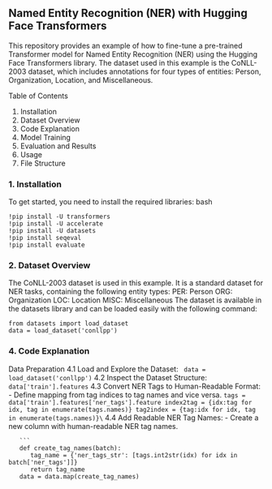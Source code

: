## Named Entity Recognition (NER) with Hugging Face Transformers

This repository provides an example of how to fine-tune a pre-trained Transformer model for Named Entity Recognition (NER) using the Hugging Face Transformers library. The dataset used in this example is the CoNLL-2003 dataset, which includes annotations for four types of entities: Person, Organization, Location, and Miscellaneous.

Table of Contents

1. Installation
2. Dataset Overview
3. Code Explanation
4. Model Training
5. Evaluation and Results
6. Usage
7. File Structure

### 1. Installation

To get started, you need to install the required libraries:
bash
```
!pip install -U transformers
!pip install -U accelerate
!pip install -U datasets
!pip install seqeval
!pip install evaluate
```

### 2. Dataset Overview

The CoNLL-2003 dataset is used in this example. It is a standard dataset for NER tasks, containing the following entity types:
PER: Person
ORG: Organization
LOC: Location
MISC: Miscellaneous
The dataset is available in the datasets library and can be loaded easily with the following command:

```
from datasets import load_dataset
data = load_dataset('conllpp')
```
### 4. Code Explanation

Data Preparation
      4.1 Load and Explore the Dataset:
      ``` 
      data = load_dataset('conllpp')
      ```
      4.2 Inspect the Dataset Structure:
      ```
      data['train'].features
      ```
      4.3 Convert NER Tags to Human-Readable Format:
       - Define mapping from tag indices to tag names and vice versa.
      ```
      tags = data['train'].features['ner_tags'].feature
      index2tag = {idx:tag for idx, tag in enumerate(tags.names)}
      tag2index = {tag:idx for idx, tag in enumerate(tags.names)}\
      ```
      4.4 Add Readable NER Tag Names:
       - Create a new column with human-readable NER tag names.

       ```
       def create_tag_names(batch):
          tag_name = {'ner_tags_str': [tags.int2str(idx) for idx in batch['ner_tags']]}
          return tag_name
       data = data.map(create_tag_names)



